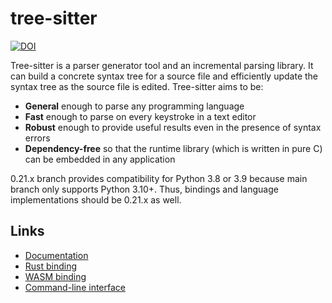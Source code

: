 # tree-sitter

[![DOI](https://zenodo.org/badge/14164618.svg)](https://zenodo.org/badge/latestdoi/14164618)

Tree-sitter is a parser generator tool and an incremental parsing library. It can build a concrete syntax tree for a source file and efficiently update the syntax tree as the source file is edited. Tree-sitter aims to be:

- **General** enough to parse any programming language
- **Fast** enough to parse on every keystroke in a text editor
- **Robust** enough to provide useful results even in the presence of syntax errors
- **Dependency-free** so that the runtime library (which is written in pure C) can be embedded in any application

0.21.x branch provides compatibility for Python 3.8 or 3.9 because main branch only supports Python 3.10+.
Thus, bindings and language implementations should be 0.21.x as well.

## Links

- [Documentation](https://tree-sitter.github.io)
- [Rust binding](lib/binding_rust/README.md)
- [WASM binding](lib/binding_web/README.md)
- [Command-line interface](cli/README.md)
